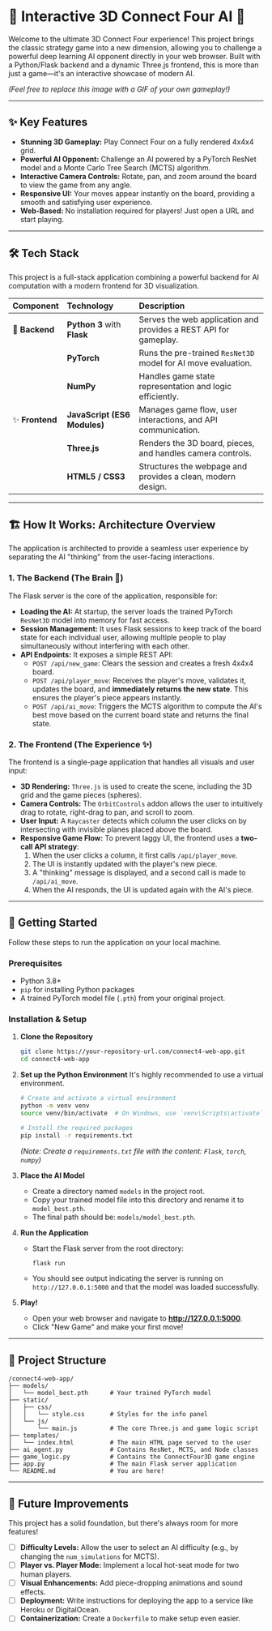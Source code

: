 # 🚀 Interactive 3D Connect Four AI 🤖

Welcome to the ultimate 3D Connect Four experience! This project brings the classic strategy game into a new dimension, allowing you to challenge a powerful deep learning AI opponent directly in your web browser. Built with a Python/Flask backend and a dynamic Three.js frontend, this is more than just a game—it's an interactive showcase of modern AI.


*(Feel free to replace this image with a GIF of your own gameplay!)*

---

## ✨ Key Features

*   **Stunning 3D Gameplay:** Play Connect Four on a fully rendered 4x4x4 grid.
*   **Powerful AI Opponent:** Challenge an AI powered by a PyTorch ResNet model and a Monte Carlo Tree Search (MCTS) algorithm.
*   **Interactive Camera Controls:** Rotate, pan, and zoom around the board to view the game from any angle.
*   **Responsive UI:** Your moves appear instantly on the board, providing a smooth and satisfying user experience.
*   **Web-Based:** No installation required for players! Just open a URL and start playing.

---

## 🛠️ Tech Stack

This project is a full-stack application combining a powerful backend for AI computation with a modern frontend for 3D visualization.

| Component | Technology                                                              | Description                                                      |
| :-------- | :---------------------------------------------------------------------- | :--------------------------------------------------------------- |
| 🧠 **Backend**  | **Python 3** with **Flask**                                             | Serves the web application and provides a REST API for gameplay. |
|           | **PyTorch**                                                             | Runs the pre-trained `ResNet3D` model for AI move evaluation.    |
|           | **NumPy**                                                               | Handles game state representation and logic efficiently.         |
| ✨ **Frontend** | **JavaScript (ES6 Modules)**                                            | Manages game flow, user interactions, and API communication.     |
|           | **Three.js**                                                            | Renders the 3D board, pieces, and handles camera controls.       |
|           | **HTML5 / CSS3**                                                        | Structures the webpage and provides a clean, modern design.      |

---

## 🏗️ How It Works: Architecture Overview

The application is architected to provide a seamless user experience by separating the AI "thinking" from the user-facing interactions.

### 1. The Backend (The Brain 🧠)

The Flask server is the core of the application, responsible for:
*   **Loading the AI:** At startup, the server loads the trained PyTorch `ResNet3D` model into memory for fast access.
*   **Session Management:** It uses Flask sessions to keep track of the board state for each individual user, allowing multiple people to play simultaneously without interfering with each other.
*   **API Endpoints:** It exposes a simple REST API:
    *   `POST /api/new_game`: Clears the session and creates a fresh 4x4x4 board.
    *   `POST /api/player_move`: Receives the player's move, validates it, updates the board, and **immediately returns the new state**. This ensures the player's piece appears instantly.
    *   `POST /api/ai_move`: Triggers the MCTS algorithm to compute the AI's best move based on the current board state and returns the final state.

### 2. The Frontend (The Experience ✨)

The frontend is a single-page application that handles all visuals and user input:
*   **3D Rendering:** `Three.js` is used to create the scene, including the 3D grid and the game pieces (spheres).
*   **Camera Controls:** The `OrbitControls` addon allows the user to intuitively drag to rotate, right-drag to pan, and scroll to zoom.
*   **User Input:** A `Raycaster` detects which column the user clicks on by intersecting with invisible planes placed above the board.
*   **Responsive Game Flow:** To prevent laggy UI, the frontend uses a **two-call API strategy**:
    1.  When the user clicks a column, it first calls `/api/player_move`.
    2.  The UI is instantly updated with the player's new piece.
    3.  A "thinking" message is displayed, and a second call is made to `/api/ai_move`.
    4.  When the AI responds, the UI is updated again with the AI's piece.

---

## 🚀 Getting Started

Follow these steps to run the application on your local machine.

### Prerequisites

*   Python 3.8+
*   `pip` for installing Python packages
*   A trained PyTorch model file (`.pth`) from your original project.

### Installation & Setup

1.  **Clone the Repository**
    ```bash
    git clone https://your-repository-url.com/connect4-web-app.git
    cd connect4-web-app
    ```

2.  **Set up the Python Environment**
    It's highly recommended to use a virtual environment.
    ```bash
    # Create and activate a virtual environment
    python -m venv venv
    source venv/bin/activate  # On Windows, use `venv\Scripts\activate`

    # Install the required packages
    pip install -r requirements.txt
    ```
    *(Note: Create a `requirements.txt` file with the content: `Flask`, `torch`, `numpy`)*

3.  **Place the AI Model**
    *   Create a directory named `models` in the project root.
    *   Copy your trained model file into this directory and rename it to `model_best.pth`.
    *   The final path should be: `models/model_best.pth`.

4.  **Run the Application**
    *   Start the Flask server from the root directory:
        ```bash
        flask run
        ```
    *   You should see output indicating the server is running on `http://127.0.0.1:5000` and that the model was loaded successfully.

5.  **Play!**
    *   Open your web browser and navigate to **http://127.0.0.1:5000**.
    *   Click "New Game" and make your first move!

---

## 📁 Project Structure

```
/connect4-web-app/
├── models/
│   └── model_best.pth      # Your trained PyTorch model
├── static/
│   ├── css/
│   │   └── style.css       # Styles for the info panel
│   └── js/
│       └── main.js         # The core Three.js and game logic script
├── templates/
│   └── index.html          # The main HTML page served to the user
├── ai_agent.py             # Contains ResNet, MCTS, and Node classes
├── game_logic.py           # Contains the ConnectFour3D game engine
├── app.py                  # The main Flask server application
└── README.md               # You are here!
```

---

## 🔮 Future Improvements

This project has a solid foundation, but there's always room for more features!
-   [ ] **Difficulty Levels:** Allow the user to select an AI difficulty (e.g., by changing the `num_simulations` for MCTS).
-   [ ] **Player vs. Player Mode:** Implement a local hot-seat mode for two human players.
-   [ ] **Visual Enhancements:** Add piece-dropping animations and sound effects.
-   [ ] **Deployment:** Write instructions for deploying the app to a service like Heroku or DigitalOcean.
-   [ ] **Containerization:** Create a `Dockerfile` to make setup even easier.